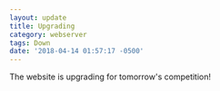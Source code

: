 ```yaml
---
layout: update
title: Upgrading
category: webserver
tags: Down
date: '2018-04-14 01:57:17 -0500'
---
```


The website is upgrading for tomorrow's competition!
